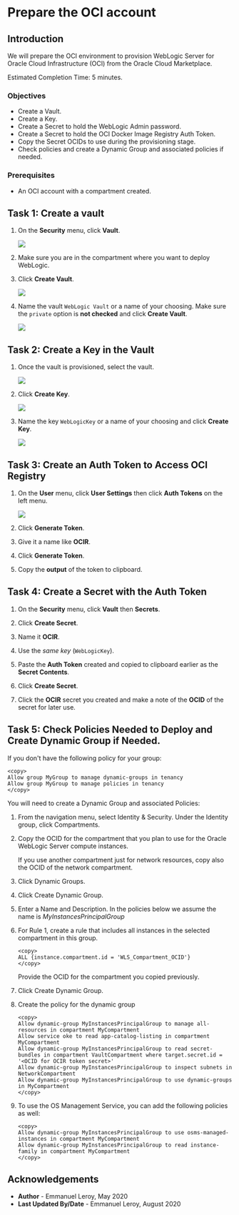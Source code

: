 # Prepare the OCI account

## Introduction

We will prepare the OCI environment to provision WebLogic Server for Oracle Cloud Infrastructure (OCI) from the Oracle Cloud Marketplace.

Estimated Completion Time: 5 minutes.

### Objectives

- Create a Vault.
- Create a Key.
- Create a Secret to hold the WebLogic Admin password.
- Create a Secret to hold the OCI Docker Image Registry Auth Token.
- Copy the Secret OCIDs to use during the provisioning stage.
- Check policies and create a Dynamic Group and associated policies if needed.

### Prerequisites

- An OCI account with a compartment created.

## Task 1: Create a vault

1. On the **Security** menu, click **Vault**.

   ![](./images/prereq-vault1.png " ")

2. Make sure you are in the compartment where you want to deploy WebLogic.

3. Click **Create Vault**.

   ![](./images/prereq-vault2.png " ")

4. Name the vault `WebLogic Vault` or a name of your choosing. Make sure the `private` option is **not checked** and click **Create Vault**.

   ![](./images/prereq-vault3.png " ")

## Task 2: Create a Key in the Vault

1. Once the vault is provisioned, select the vault.

   ![](./images/prereq-vault4.png " ")

2. Click **Create Key**.

   ![](./images/prereq-key1.png " ")

3. Name the key `WebLogicKey` or a name of your choosing and click **Create Key**.

   ![](./images/prereq-key2.png " ")

## Task 3: Create an Auth Token to Access OCI Registry

1. On the **User** menu, click **User Settings** then click **Auth Tokens** on the left menu.

   ![](./images/auth-token.png " ")

2. Click **Generate Token**.

3. Give it a name like **OCIR**.

4. Click **Generate Token**.

5. Copy the **output** of the token to clipboard.

## Task 4: Create a Secret with the Auth Token

1. On the **Security** menu, click **Vault** then **Secrets**.

2. Click **Create Secret**.

3. Name it **OCIR**.

4. Use the *same key* (`WebLogicKey`).

5. Paste the **Auth Token** created and copied to clipboard earlier as the **Secret Contents**.

6. Click **Create Secret**.

7. Click the **OCIR** secret you created and make a note of the **OCID** of the secret for later use.

## Task 5: Check Policies Needed to Deploy and Create Dynamic Group if Needed.

If you don't have the following policy for your group:

```
<copy>
Allow group MyGroup to manage dynamic-groups in tenancy
Allow group MyGroup to manage policies in tenancy
</copy>
```

You will need to create a Dynamic Group and associated Policies:

1. From the navigation menu, select Identity & Security. Under the Identity group, click Compartments.

2. Copy the OCID for the compartment that you plan to use for the Oracle WebLogic Server compute instances.
   
   If you use another compartment just for network resources, copy also the OCID of the network compartment.

3. Click Dynamic Groups.

4. Click Create Dynamic Group.

5. Enter a Name and Description. In the policies below we assume the name is *MyInstancesPrincipalGroup*

6. For Rule 1, create a rule that includes all instances in the selected compartment in this group.

   ```
   <copy>
   ALL {instance.compartment.id = 'WLS_Compartment_OCID'}
   </copy>
   ```

   Provide the OCID for the compartment you copied previously.

7. Click Create Dynamic Group.

8. Create the policy for the dynamic group

   ```
   <copy>
   Allow dynamic-group MyInstancesPrincipalGroup to manage all-resources in compartment MyCompartment
   Allow service oke to read app-catalog-listing in compartment MyCompartment
   Allow dynamic-group MyInstancesPrincipalGroup to read secret-bundles in compartment VaultCompartment where target.secret.id = '<OCID for OCIR token secret>'
   Allow dynamic-group MyInstancesPrincipalGroup to inspect subnets in NetworkCompartment
   Allow dynamic-group MyInstancesPrincipalGroup to use dynamic-groups in MyCompartment
   </copy>
   ```

9. To use the OS Management Service, you can add the following policies as well:

   ```
   <copy>
   Allow dynamic-group MyInstancesPrincipalGroup to use osms-managed-instances in compartment MyCompartment
   Allow dynamic-group MyInstancesPrincipalGroup to read instance-family in compartment MyCompartment
   </copy>
   ```

## Acknowledgements

 - **Author** - Emmanuel Leroy, May 2020
 - **Last Updated By/Date** - Emmanuel Leroy, August 2020
